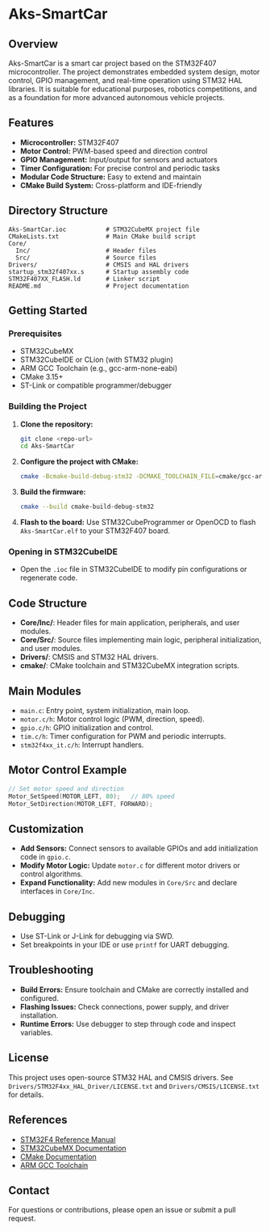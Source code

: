 # Aks-SmartCar

## Overview
Aks-SmartCar is a smart car project based on the STM32F407 microcontroller. The project demonstrates embedded system design, motor control, GPIO management, and real-time operation using STM32 HAL libraries. It is suitable for educational purposes, robotics competitions, and as a foundation for more advanced autonomous vehicle projects.

## Features
- **Microcontroller:** STM32F407
- **Motor Control:** PWM-based speed and direction control
- **GPIO Management:** Input/output for sensors and actuators
- **Timer Configuration:** For precise control and periodic tasks
- **Modular Code Structure:** Easy to extend and maintain
- **CMake Build System:** Cross-platform and IDE-friendly

## Directory Structure
```
Aks-SmartCar.ioc           # STM32CubeMX project file
CMakeLists.txt             # Main CMake build script
Core/
  Inc/                     # Header files
  Src/                     # Source files
Drivers/                   # CMSIS and HAL drivers
startup_stm32f407xx.s      # Startup assembly code
STM32F407XX_FLASH.ld       # Linker script
README.md                  # Project documentation
```

## Getting Started
### Prerequisites
- STM32CubeMX
- STM32CubeIDE or CLion (with STM32 plugin)
- ARM GCC Toolchain (e.g., gcc-arm-none-eabi)
- CMake 3.15+
- ST-Link or compatible programmer/debugger

### Building the Project
1. **Clone the repository:**
   ```sh
   git clone <repo-url>
   cd Aks-SmartCar
   ```
2. **Configure the project with CMake:**
   ```sh
   cmake -Bcmake-build-debug-stm32 -DCMAKE_TOOLCHAIN_FILE=cmake/gcc-arm-none-eabi.cmake
   ```
3. **Build the firmware:**
   ```sh
   cmake --build cmake-build-debug-stm32
   ```
4. **Flash to the board:**
   Use STM32CubeProgrammer or OpenOCD to flash `Aks-SmartCar.elf` to your STM32F407 board.

### Opening in STM32CubeIDE
- Open the `.ioc` file in STM32CubeIDE to modify pin configurations or regenerate code.

## Code Structure
- **Core/Inc/**: Header files for main application, peripherals, and user modules.
- **Core/Src/**: Source files implementing main logic, peripheral initialization, and user modules.
- **Drivers/**: CMSIS and STM32 HAL drivers.
- **cmake/**: CMake toolchain and STM32CubeMX integration scripts.

## Main Modules
- `main.c`: Entry point, system initialization, main loop.
- `motor.c/h`: Motor control logic (PWM, direction, speed).
- `gpio.c/h`: GPIO initialization and control.
- `tim.c/h`: Timer configuration for PWM and periodic interrupts.
- `stm32f4xx_it.c/h`: Interrupt handlers.

## Motor Control Example
```c
// Set motor speed and direction
Motor_SetSpeed(MOTOR_LEFT, 80);   // 80% speed
Motor_SetDirection(MOTOR_LEFT, FORWARD);
```

## Customization
- **Add Sensors:** Connect sensors to available GPIOs and add initialization code in `gpio.c`.
- **Modify Motor Logic:** Update `motor.c` for different motor drivers or control algorithms.
- **Expand Functionality:** Add new modules in `Core/Src` and declare interfaces in `Core/Inc`.

## Debugging
- Use ST-Link or J-Link for debugging via SWD.
- Set breakpoints in your IDE or use `printf` for UART debugging.

## Troubleshooting
- **Build Errors:** Ensure toolchain and CMake are correctly installed and configured.
- **Flashing Issues:** Check connections, power supply, and driver installation.
- **Runtime Errors:** Use debugger to step through code and inspect variables.

## License
This project uses open-source STM32 HAL and CMSIS drivers. See `Drivers/STM32F4xx_HAL_Driver/LICENSE.txt` and `Drivers/CMSIS/LICENSE.txt` for details.

## References
- [STM32F4 Reference Manual](https://www.st.com/resource/en/reference_manual/dm00031020.pdf)
- [STM32CubeMX Documentation](https://www.st.com/en/development-tools/stm32cubemx.html)
- [CMake Documentation](https://cmake.org/cmake/help/latest/)
- [ARM GCC Toolchain](https://developer.arm.com/downloads/-/gnu-rm)

## Contact
For questions or contributions, please open an issue or submit a pull request.
